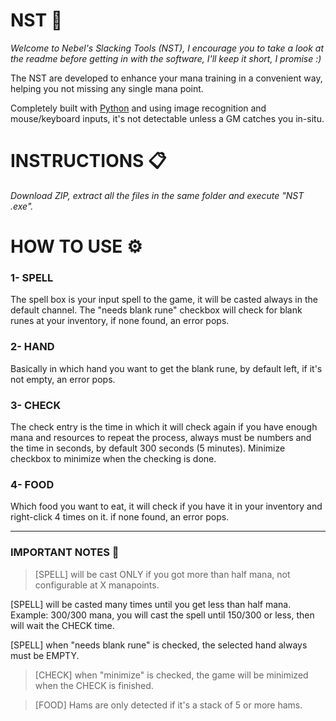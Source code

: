 # NST 📌
*Welcome to Nebel's Slacking Tools (NST), I encourage you to take a look at the readme before getting in with the software, I'll keep it short, I promise :)*

The NST are developed to enhance your mana training in a convenient way, helping you not missing any single mana point.

Completely built with [Python](https://www.python.org/) and using image recognition and mouse/keyboard inputs, it's not detectable unless a GM catches you in-situ.

# INSTRUCTIONS 📋
_Download ZIP, extract all the files in the same folder and execute "NST <version>.exe"._
 

# HOW TO USE ⚙️
### 1- SPELL
The spell box is your input spell to the game, it will be casted always in the default channel.
The "needs blank rune" checkbox will check for blank runes at your inventory, if none found, an error pops.

### 2- HAND
Basically in which hand you want to get the blank rune, by default left, if it's not empty, an error pops.

### 3- CHECK
The check entry is the time in which it will check again if you have enough mana and resources to repeat the process, always must be numbers and the time in seconds,
by default 300 seconds (5 minutes). Minimize checkbox to minimize when the checking is done.

### 4- FOOD
Which food you want to eat, it will check if you have it in your inventory and right-click 4 times on it. if none found, an error pops.

---
### IMPORTANT NOTES 🔴
>[SPELL] will be cast ONLY if you got more than half mana, not configurable at X manapoints.
 
[SPELL] will be casted many times until you get less than half mana. Example: 300/300 mana, you will cast the spell until 150/300 or less, then will wait the CHECK time.
 
[SPELL] when "needs blank rune" is checked, the selected hand always must be EMPTY.

>[CHECK] when "minimize" is checked, the game will be minimized when the CHECK is finished.

>[FOOD] Hams are only detected if it's a stack of 5 or more hams.
